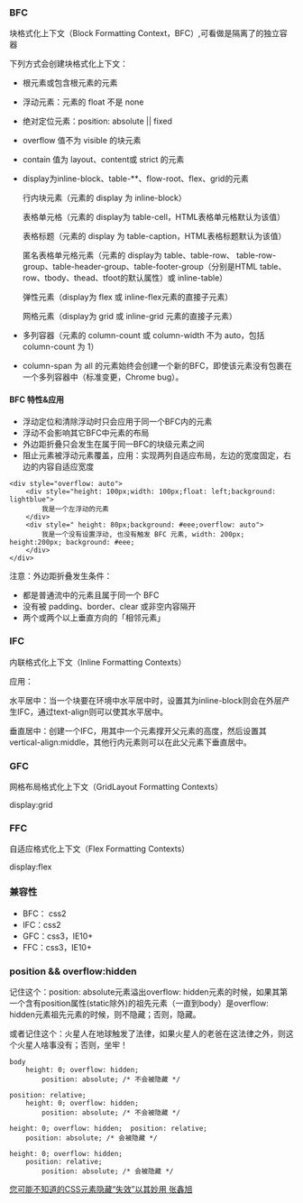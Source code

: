 ### BFC
块格式化上下文（Block Formatting Context，BFC）,可看做是隔离了的独立容器

下列方式会创建块格式化上下文：

* 根元素或包含根元素的元素
* 浮动元素：元素的 float 不是 none
* 绝对定位元素：position: absolute || fixed
* overflow 值不为 visible 的块元素
* contain 值为 layout、content或 strict 的元素
* display为inline-block、table-**、flow-root、flex、grid的元素

   行内块元素（元素的 display 为 inline-block）

   表格单元格（元素的 display为 table-cell，HTML表格单元格默认为该值）

   表格标题（元素的 display 为 table-caption，HTML表格标题默认为该值）

   匿名表格单元格元素（元素的 display为 table、table-row、 table-row-group、table-header-group、table-footer-group（分别是HTML table、row、tbody、thead、tfoot的默认属性）或 inline-table）

   弹性元素（display为 flex 或 inline-flex元素的直接子元素）

   网格元素（display为 grid 或 inline-grid 元素的直接子元素）

* 多列容器（元素的 column-count 或 column-width 不为 auto，包括 column-count 为 1）
* column-span 为 all 的元素始终会创建一个新的BFC，即使该元素没有包裹在一个多列容器中（标准变更，Chrome bug）。


#### BFC 特性&应用
* 浮动定位和清除浮动时只会应用于同一个BFC内的元素
* 浮动不会影响其它BFC中元素的布局
* 外边距折叠只会发生在属于同一BFC的块级元素之间
* 阻止元素被浮动元素覆盖，应用：实现两列自适应布局，左边的宽度固定，右边的内容自适应宽度
```
<div style="overflow: auto">
    <div style="height: 100px;width: 100px;float: left;background: lightblue">
        我是一个左浮动的元素
    </div>
    <div style=" height: 80px;background: #eee;overflow: auto">
        我是一个没有设置浮动, 也没有触发 BFC 元素, width: 200px; height:200px; background: #eee;
    </div>
</div>
```

注意：外边距折叠发生条件：
* 都是普通流中的元素且属于同一个 BFC
* 没有被 padding、border、clear 或非空内容隔开
* 两个或两个以上垂直方向的「相邻元素」

### IFC
内联格式化上下文（Inline Formatting Contexts）

应用：

水平居中：当一个块要在环境中水平居中时，设置其为inline-block则会在外层产生IFC，通过text-align则可以使其水平居中。

垂直居中：创建一个IFC，用其中一个元素撑开父元素的高度，然后设置其vertical-align:middle，其他行内元素则可以在此父元素下垂直居中。


### GFC
网格布局格式化上下文（GridLayout Formatting Contexts）

display:grid



### FFC
自适应格式化上下文（Flex Formatting Contexts）

display:flex


### 兼容性
* BFC： css2
* IFC：css2
* GFC：css3，IE10+
* FFC：css3，IE10+


### position && overflow:hidden
记住这个：position: absolute元素溢出overflow: hidden元素的时候，如果其第一个含有position属性(static除外)的祖先元素（一直到body）是overflow: hidden元素祖先元素的时候，则不隐藏；否则，隐藏。

或者记住这个：火星人在地球触发了法律，如果火星人的老爸在这法律之外，则这个火星人啥事没有；否则，坐牢！

```
body
    height: 0; overflow: hidden;
        position: absolute; /* 不会被隐藏 */
```

```
position: relative;
    height: 0; overflow: hidden;
        position: absolute; /* 不会被隐藏 */
```

```
height: 0; overflow: hidden;  position: relative;
    position: absolute; /* 会被隐藏 */
```

```
height: 0; overflow: hidden;
    position: relative;
        position: absolute; /* 会被隐藏 */
```

[您可能不知道的CSS元素隐藏“失效”以其妙用 张鑫旭](https://www.zhangxinxu.com/wordpress/2012/02/css-overflow-hidden-visibility-hidden-disabled-use/)
